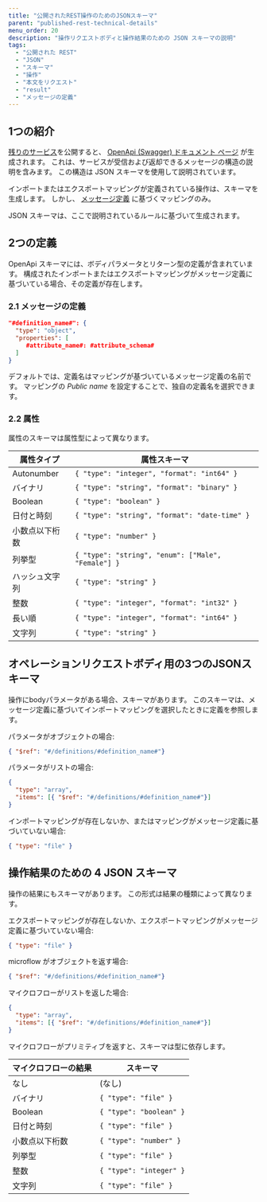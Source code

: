 ```yaml
---
title: "公開されたREST操作のためのJSONスキーマ"
parent: "published-rest-technical-details"
menu_order: 20
description: "操作リクエストボディと操作結果のための JSON スキーマの説明"
tags:
  - "公開された REST"
  - "JSON"
  - "スキーマ"
  - "操作"
  - "本文をリクエスト"
  - "result"
  - "メッセージの定義"
---
```


## 1つの紹介

[残りのサービス](published-rest-services)を公開すると、 [OpenApi (Swagger) ドキュメント ページ](published-rest-services#interactive-documentation) が生成されます。 これは、サービスが受信および返却できるメッセージの構造の説明を含みます。 この構造は JSON スキーマを使用して説明されています。

インポートまたはエクスポートマッピングが定義されている操作は、スキーマを生成します。 しかし、 [メッセージ定義](message-definitions) に基づくマッピングのみ。

JSON スキーマは、ここで説明されているルールに基づいて生成されます。

## 2つの定義

OpenApi スキーマには、ボディパラメータとリターン型の定義が含まれています。 構成されたインポートまたはエクスポートマッピングがメッセージ定義に基づいている場合、その定義が存在します。

### 2.1 メッセージの定義

```json
"#definition_name#": { 
  "type": "object",
  "properties": [
     #attribute_name#: #attribute_schema#
  ]
}
```

デフォルトでは、定義名はマッピングが基づいているメッセージ定義の名前です。 マッピングの _Public name_ を設定することで、独自の定義名を選択できます。

### 2.2 属性

属性のスキーマは属性型によって異なります。

| 属性タイプ      | 属性スキーマ                                             |
| ---------- | -------------------------------------------------- |
| Autonumber | `{ "type": "integer", "format": "int64" }`         |
| バイナリ       | `{ "type": "string", "format": "binary" }`         |
| Boolean    | `{ "type": "boolean" }`                            |
| 日付と時刻      | `{ "type": "string", "format": "date-time" }`      |
| 小数点以下桁数    | `{ "type": "number" }`                             |
| 列挙型        | `{ "type": "string", "enum": ["Male", "Female"] }` |
| ハッシュ文字列    | `{ "type": "string" }`                             |
| 整数         | `{ "type": "integer", "format": "int32" }`         |
| 長い順        | `{ "type": "integer", "format": "int64" }`         |
| 文字列        | `{ "type": "string" }`                             |

## オペレーションリクエストボディ用の3つのJSONスキーマ

操作にbodyパラメータがある場合、スキーマがあります。 このスキーマは、メッセージ定義に基づいてインポートマッピングを選択したときに定義を参照します。

パラメータがオブジェクトの場合:

```json
{ "$ref": "#/definitions/#definition_name#"}
```

パラメータがリストの場合:

```json
{ 
  "type": "array",
  "items": [{ "$ref": "#/definitions/#definition_name#"}]
}
```

インポートマッピングが存在しないか、またはマッピングがメッセージ定義に基づいていない場合:

```json
{ "type": "file" }
```

## 操作結果のための 4 JSON スキーマ

操作の結果にもスキーマがあります。 この形式は結果の種類によって異なります。

エクスポートマッピングが存在しないか、エクスポートマッピングがメッセージ定義に基づいていない場合:

```json
{ "type": "file" }
```

microflow がオブジェクトを返す場合:

```json
{ "$ref": "#/definitions/#definition_name#"}
```

マイクロフローがリストを返した場合:

```json
{ 
  "type": "array",
  "items": [{ "$ref": "#/definitions/#definition_name#"}]
}
```

マイクロフローがプリミティブを返すと、スキーマは型に依存します。

| マイクロフローの結果 | スキーマ                    |
| ---------- | ----------------------- |
| なし         | (なし)                    |
| バイナリ       | `{ "type": "file" }`    |
| Boolean    | `{ "type": "boolean" }` |
| 日付と時刻      | `{ "type": "file" }`    |
| 小数点以下桁数    | `{ "type": "number" }`  |
| 列挙型        | `{ "type": "file" }`    |
| 整数         | `{ "type": "integer" }` |
| 文字列        | `{ "type": "file" }`    |
